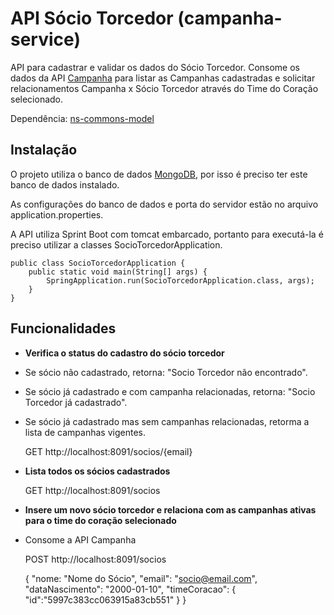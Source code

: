 # API Sócio Torcedor (campanha-service)

API para cadastrar e validar os dados do Sócio Torcedor. Consome os dados da API [Campanha](https://github.com/rraminelli/campanha-socio-torcedor/tree/master/campanha-service) para listar as Campanhas cadastradas e solicitar relacionamentos Campanha x Sócio Torcedor através do Time do Coração selecionado.

Dependência: [ns-commons-model](https://github.com/rraminelli/campanha-socio-torcedor/tree/master/ns-commons-model) 

## Instalação

O projeto utiliza o banco de dados [MongoDB](https://www.mongodb.com/download-center?ct=header#community), por isso é preciso ter este banco de dados instalado.

As configurações do banco de dados e porta do servidor estão no arquivo application.properties.

A API utiliza Sprint Boot com tomcat embarcado, portanto para executá-la é preciso utilizar a classes SocioTorcedorApplication.

	public class SocioTorcedorApplication {
		public static void main(String[] args) {
			SpringApplication.run(SocioTorcedorApplication.class, args);
		}
	} 

## Funcionalidades

- **Verifica o status do cadastro do sócio torcedor**
- Se sócio não cadastrado, retorna: "Socio Torcedor não encontrado".
- Se sócio já cadastrado e com campanha relacionadas, retorna: "Socio Torcedor já cadastrado".
- Se sócio já cadastrado mas sem campanhas relacionadas, retorma a lista de campanhas vigentes.

	GET http://localhost:8091/socios/{email}


- **Lista todos os sócios cadastrados**
	
	GET http://localhost:8091/socios
	
- **Insere um novo sócio torcedor e relaciona com as campanhas ativas para o time do coração selecionado**
- Consome a API Campanha
	
	POST http://localhost:8091/socios
	
	{
		"nome: "Nome do Sócio",
		"email": "socio@email.com",
		"dataNascimento": "2000-01-10",
		"timeCoracao": 
		{
            "id":"5997c383cc063915a83cb551"
        }
	}
	